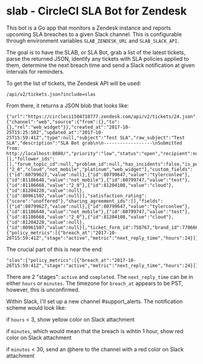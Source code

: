 # slab - CircleCI SLA Bot for Zendesk

This bot is a Go app that monitors a Zendesk instance and reports upcoming SLA breaches to a given Slack channel. This is configurable through environment variables `SLAB_ZENDESK_URL` and `SLAB_SLACK_API`. 

The goal is to have the SLAB, or SLA Bot, grab a list of the latest tickets, parse the returned JSON, identify any tickets with SLA policies applied to them, determine the next breach time and send a Slack notification at given intervals for reminders. 

To get the list of tickets, the Zendesk API will be used:

```
/api/v2/tickets.json?include=slas
```

From there, it returns a JSON blob that looks like:

```
{"url":"https://circleci1504710777.zendesk.com/api/v2/tickets/24.json","id":24,"external_id":null,"via":{"channel":"web","source":{"from":{},"to":{},"rel":"web_widget"}},"created_at":"2017-10-25T15:25:50Z","updated_at":"2017-10-25T15:59:41Z","type":null,"subject":"Test SLA","raw_subject":"Test SLA","description":"SLA Bot grab\n\n------------------\nSubmitted from: http://localhost:8080/","priority":"low","status":"open","recipient":null,"requester_id":25755546288,"submitter_id":25755546288,"assignee_id":25670682267,"organization_id":27631063347,"group_id":43489307,"collaborator_ids":[],"follower_ids":[],"forum_topic_id":null,"problem_id":null,"has_incidents":false,"is_public":true,"due_at":null,"tags":["2_0","cloud","not_mobile","platinum","web_widget"],"custom_fields":[{"id":80799627,"value":null},{"id":80799647,"value":"tylerconlee"},{"id":81186648,"value":"not_mobile"},{"id":80799747,"value":"test"},{"id":81186668,"value":"2_0"},{"id":81204108,"value":"cloud"},{"id":81204228,"value":null},{"id":80961507,"value":null}],"satisfaction_rating":{"score":"unoffered"},"sharing_agreement_ids":[],"fields":[{"id":80799627,"value":null},{"id":80799647,"value":"tylerconlee"},{"id":81186648,"value":"not_mobile"},{"id":80799747,"value":"test"},{"id":81186668,"value":"2_0"},{"id":81204108,"value":"cloud"},{"id":81204228,"value":null},{"id":80961507,"value":null}],"ticket_form_id":758767,"brand_id":7706667,"satisfaction_probability":null,"slas":{"policy_metrics":[{"breach_at":"2017-10-26T15:59:41Z","stage":"active","metric":"next_reply_time","hours":24}]},"allow_channelback":false}],"next_page":null,"previous_page":null,"count":9}%
```

The crucial part of this is near the end:

```
"slas":{"policy_metrics":[{"breach_at":"2017-10-26T15:59:41Z","stage":"active","metric":"next_reply_time","hours":24}]}
```

There are 2 "stages": `active` and `completed`. The `next_reply_time` can be in either `hours` or `minutes`. The timezone for `breach_at` appears to be PST, however, this is unconfirmed. 


Within Slack, I'll set up a new channel #support_alerts. The notification scheme would look like:

if `hours` < 3, show yellow color on Slack attachment

if `minutes`, which would mean that the breach is wihtin 1 hour, show red color on Slack attachment

if `minutes` < 30, send an @here to the channel with a red color on Slack attachment